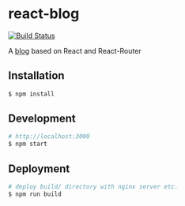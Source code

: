 # react-blog

[![Build Status](https://travis-ci.org/sabertazimi/react-blog.svg?branch=master)](https://travis-ci.org/sabertazimi/react-blog)

A [blog](http://blog.hust.cf) based on React and React-Router

## Installation

```sh
$ npm install
```

## Development

```sh
# http://localhost:3000
$ npm start
```

## Deployment

```sh
# deploy build/ directory with nginx server etc.
$ npm run build
```
